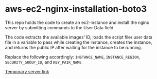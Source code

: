 # aws-ec2-nginx-installation-boto3

This repo holds the code to create an ec2-instance and install the nginx server by submitting commands to the User Data field

The code extracts the available images' ID, loads the script file/ user data file in a variable to pass while creating the instance, creates the instance, and returns the public IP after waiting for the instance to be running.

Replace the following accordingly: <code>INSTANCE_NAME</code>, <code>INSTANCE_REGION</code>, <code>SECURITY_GROUP_ID</code>, and <code>KEY_PAIR_NAME</code>

[Temporary server link](http://3.15.31.187/)
